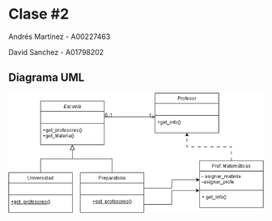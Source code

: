 # Clase #2 

Andrés Martínez - A00227463

David Sanchez - A01798202

## Diagrama UML
![example](assets/umldiagram.png)